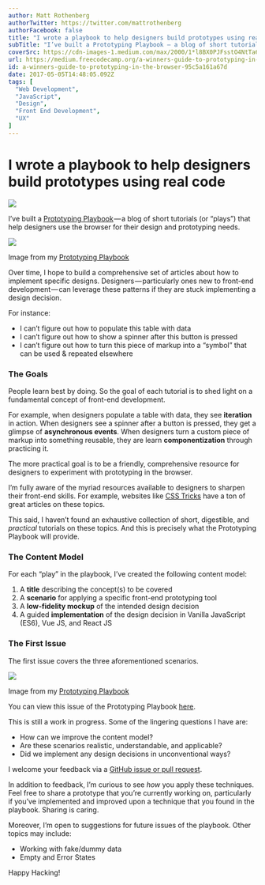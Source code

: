```yaml
---
author: Matt Rothenberg
authorTwitter: https://twitter.com/mattrothenberg
authorFacebook: false
title: "I wrote a playbook to help designers build prototypes using real code"
subTitle: "I’ve built a Prototyping Playbook — a blog of short tutorials (or “plays”) that help designers use the browser for their design and proto..."
coverSrc: https://cdn-images-1.medium.com/max/2000/1*l8BX0PJFsstO4NtTa6CKUA.png
url: https://medium.freecodecamp.org/a-winners-guide-to-prototyping-in-the-browser-95c5a161a67d
id: a-winners-guide-to-prototyping-in-the-browser-95c5a161a67d
date: 2017-05-05T14:48:05.092Z
tags: [
  "Web Development",
  "JavaScript",
  "Design",
  "Front End Development",
  "UX"
]
---
```

# I wrote a playbook to help designers build prototypes using real code







![](https://cdn-images-1.medium.com/max/2000/1*l8BX0PJFsstO4NtTa6CKUA.png)







I’ve built a [Prototyping Playbook](https://mattrothenberg.github.io/prototyping-playbook/) — a blog of short tutorials (or “plays”) that help designers use the browser for their design and prototyping needs.



![](https://cdn-images-1.medium.com/max/1600/1*ea1H7hClaz70fIdkMpXVOw.png)

Image from my [Prototyping Playbook](https://mattrothenberg.github.io/prototyping-playbook/)



Over time, I hope to build a comprehensive set of articles about how to implement specific designs. Designers — particularly ones new to front-end development — can leverage these patterns if they are stuck implementing a design decision.

For instance:

*   I can’t figure out how to populate this table with data
*   I can’t figure out how to show a spinner after this button is pressed
*   I can’t figure out how to turn this piece of markup into a “symbol” that can be used & repeated elsewhere

### The Goals

People learn best by doing. So the goal of each tutorial is to shed light on a fundamental concept of front-end development.

For example, when designers populate a table with data, they see **iteration** in action. When designers see a spinner after a button is pressed, they get a glimpse of **asynchronous events**. When designers turn a custom piece of markup into something reusable, they are learn **componentization** through practicing it.

The more practical goal is to be a friendly, comprehensive resource for designers to experiment with prototyping in the browser.

I’m fully aware of the myriad resources available to designers to sharpen their front-end skills. For example, websites like [CSS Tricks](https://css-tricks.com) have a ton of great articles on these topics.

This said, I haven’t found an exhaustive collection of short, digestible, and _practical_ tutorials on these topics. And this is precisely what the Prototyping Playbook will provide.

### The Content Model

For each “play” in the playbook, I’ve created the following content model:

1.  A **title** describing the concept(s) to be covered
2.  A **scenario** for applying a specific front-end prototyping tool
3.  A **low-fidelity mockup** of the intended design decision
4.  A guided **implementation** of the design decision in Vanilla JavaScript (ES6), Vue JS, and React JS

### The First Issue

The first issue covers the three aforementioned scenarios.



![](https://cdn-images-1.medium.com/max/1600/1*NTz1NUwSgaObZF6tmeNFEg.png)

Image from my [Prototyping Playbook](https://mattrothenberg.github.io/prototyping-playbook/)



You can view this issue of the Prototyping Playbook [here](https://mattrothenberg.github.io/prototyping-playbook/).

This is still a work in progress. Some of the lingering questions I have are:

*   How can we improve the content model?
*   Are these scenarios realistic, understandable, and applicable?
*   Did we implement any design decisions in unconventional ways?

I welcome your feedback via a [GitHub issue or pull request](https://github.com/mattrothenberg/prototyping-playbook/).

In addition to feedback, I’m curious to see _how_ you apply these techniques. Feel free to share a prototype that you’re currently working on, particularly if you’ve implemented and improved upon a technique that you found in the playbook. Sharing is caring.

Moreover, I’m open to suggestions for future issues of the playbook. Other topics may include:

*   Working with fake/dummy data
*   Empty and Error States

Happy Hacking!








